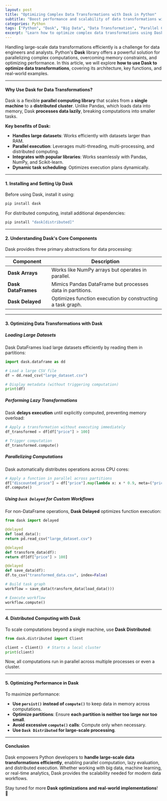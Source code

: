 ```yaml
---
layout: post
title: "Optimizing Complex Data Transformations with Dask in Python"
subtitle: "Boost performance and scalability of data transformations with Dask's parallel computing capabilities"
categories: Python
tags: ["Python", "Dask", "Big Data", "Data Transformation", "Parallel Computing"]
excerpt: "Learn how to optimize complex data transformations using Dask in Python. Discover parallel computing techniques to handle large datasets efficiently."
---
```




Handling large-scale data transformations efficiently is a challenge for data engineers and analysts. Python's **Dask** library offers a powerful solution for parallelizing complex computations, overcoming memory constraints, and optimizing performance. In this article, we will explore **how to use Dask to optimize data transformations**, covering its architecture, key functions, and real-world examples.

---

#### Why Use Dask for Data Transformations?

Dask is a flexible **parallel computing library** that scales from a **single machine** to a **distributed cluster**. Unlike Pandas, which loads data into memory, Dask **processes data lazily**, breaking computations into smaller tasks.

**Key benefits of Dask:**

- **Handles large datasets**: Works efficiently with datasets larger than RAM.
- **Parallel execution**: Leverages multi-threading, multi-processing, and distributed computing.
- **Integrates with popular libraries**: Works seamlessly with Pandas, NumPy, and Scikit-learn.
- **Dynamic task scheduling**: Optimizes execution plans dynamically.

---

#### 1. Installing and Setting Up Dask

Before using Dask, install it using:

```bash  
pip install dask  
```

For distributed computing, install additional dependencies:

```bash  
pip install "dask[distributed]"  
```

---

#### 2. Understanding Dask's Core Components

Dask provides three primary abstractions for data processing:

| Component       | Description |
|----------------|-------------|
| **Dask Arrays** | Works like NumPy arrays but operates in parallel. |
| **Dask DataFrames** | Mimics Pandas DataFrame but processes data in partitions. |
| **Dask Delayed** | Optimizes function execution by constructing a task graph. |

---

#### 3. Optimizing Data Transformations with Dask

##### Loading Large Datasets

Dask DataFrames load large datasets efficiently by reading them in partitions:

```python  
import dask.dataframe as dd

# Load a large CSV file
df = dd.read_csv("large_dataset.csv")

# Display metadata (without triggering computation)
print(df)  
```

##### Performing Lazy Transformations

Dask **delays execution** until explicitly computed, preventing memory overload:

```python
# Apply a transformation without executing immediately
df_transformed = df[df["price"] > 100]

# Trigger computation
df_transformed.compute()  
```

##### Parallelizing Computations

Dask automatically distributes operations across CPU cores:

```python
# Apply a function in parallel across partitions
df["discounted_price"] = df["price"].map(lambda x: x * 0.9, meta=("price", "f8"))  
df.compute()  
```

##### Using `Dask Delayed` for Custom Workflows

For non-DataFrame operations, **Dask Delayed** optimizes function execution:

```python  
from dask import delayed

@delayed  
def load_data():  
return pd.read_csv("large_dataset.csv")

@delayed  
def transform_data(df):  
return df[df["price"] > 100]

@delayed  
def save_data(df):  
df.to_csv("transformed_data.csv", index=False)

# Build task graph
workflow = save_data(transform_data(load_data()))

# Execute workflow
workflow.compute()  
```

---

#### 4. Distributed Computing with Dask

To scale computations beyond a single machine, use **Dask Distributed**:

```python  
from dask.distributed import Client

client = Client()  # Starts a local cluster  
print(client)  
```

Now, all computations run in parallel across multiple processes or even a cluster.

---

#### 5. Optimizing Performance in Dask

To maximize performance:

- **Use `persist()` instead of `compute()`** to keep data in memory across computations.
- **Optimize partitions**: Ensure **each partition is neither too large nor too small**.
- **Avoid excessive `compute()` calls**: Compute only when necessary.
- **Use `Dask Distributed` for large-scale processing**.

---

#### Conclusion

Dask empowers Python developers to **handle large-scale data transformations efficiently**, enabling parallel computation, lazy evaluation, and distributed execution. Whether working with big data, machine learning, or real-time analytics, Dask provides the scalability needed for modern data workflows.

Stay tuned for more **Dask optimizations and real-world implementations**! 🚀  

